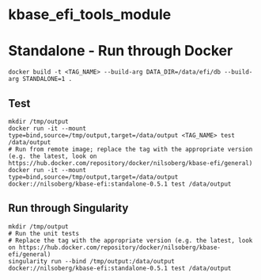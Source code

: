 # kbase_efi_tools_module



# Standalone - Run through Docker

    docker build -t <TAG_NAME> --build-arg DATA_DIR=/data/efi/db --build-arg STANDALONE=1 .

## Test

    mkdir /tmp/output
    docker run -it --mount type=bind,source=/tmp/output,target=/data/output <TAG_NAME> test /data/output
    # Run from remote image; replace the tag with the appropriate version (e.g. the latest, look on https://hub.docker.com/repository/docker/nilsoberg/kbase-efi/general)
    docker run -it --mount type=bind,source=/tmp/output,target=/data/output docker://nilsoberg/kbase-efi:standalone-0.5.1 test /data/output

## Run through Singularity

    mkdir /tmp/output
    # Run the unit tests
    # Replace the tag with the appropriate version (e.g. the latest, look on https://hub.docker.com/repository/docker/nilsoberg/kbase-efi/general)
    singularity run --bind /tmp/output:/data/output docker://nilsoberg/kbase-efi:standalone-0.5.1 test /data/output


